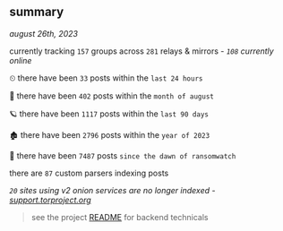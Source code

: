 
## summary
_august 26th, 2023_

currently tracking `157` groups across `281` relays & mirrors - _`108` currently online_

⏲ there have been `33` posts within the `last 24 hours`

🦈 there have been `402` posts within the `month of august`

🪐 there have been `1117` posts within the `last 90 days`

🏚 there have been `2796` posts within the `year of 2023`

🦕 there have been `7487` posts `since the dawn of ransomwatch`

there are `87` custom parsers indexing posts

_`20` sites using v2 onion services are no longer indexed - [support.torproject.org](https://support.torproject.org/onionservices/v2-deprecation/)_

> see the project [README](https://github.com/joshhighet/ransomwatch#ransomwatch--) for backend technicals
